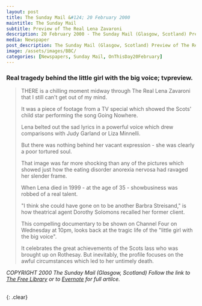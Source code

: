 ```yaml
---
layout: post
title: The Sunday Mail &#124; 20 February 2000
maintitle: The Sunday Mail
subtitle: Preview of The Real Lena Zavaroni
description: 20 February 2000 - The Sunday Mail (Glasgow, Scotland) Preview of The Real Lena Zavaroni.
media: Newspaper
post_description: The Sunday Mail (Glasgow, Scotland) Preview of The Real Lena Zavaroni.
image: /assets/images/BBC/
categories: [Newspapers, Sunday Mail, OnThisDay20February]
---
```


### Real tragedy behind the little girl with the big voice; tvpreview.

> THERE is a chilling moment midway through The Real Lena Zavaroni that I still can't get out of my mind.
>
> It was a piece of footage from a TV special which showed the Scots' child star performing the song Going Nowhere.
>
> Lena belted out the sad lyrics in a powerful voice which drew comparisons with Judy Garland or Liza Minnelli.
>
> But there was nothing behind her vacant expression - she was clearly a poor tortured soul.
>
> That image was far more shocking than any of the pictures which showed just how the eating disorder anorexia nervosa had ravaged her slender frame.
>
> When Lena died in 1999 - at the age of 35 - showbusiness was robbed of a real talent.
>
> "I think she could have gone on to be another Barbra Streisand," is how theatrical agent Dorothy Solomons recalled her former client.
>
> This compelling documentary to be shown on Channel Four on Wednesday at 10pm, looks back at the tragic life of the "little girl with the big voice".
>
> It celebrates the great achievements of the Scots lass who was brought up on Rothesay. But inevitably, the profile focuses on the awful circumstances which led to her untimely death.

<!--
> Lena rocketed to fame in 1974 when she won Opportunity Knocks five times in a row at the tender age of nine.
>
> She lived to be a star - but, sadly, it was stardom that killed her.
>
> "She wasn't a precocious little girl. She just enjoyed singing," said her father, Victor Zavaroni.
>
> "When she sang for President Ford and met stars like Frank Sinatra and Lucille Ball, it was unbelievable. I expected to wake up from a dream."
>
> The dream was soon to turn into a nightmare. When Lena hit the big time she was packed off to London to live with agent Dorothy Solomons. The stifling atmosphere of living with adults in a big city most certainly took its toll.
>
> And Solomons spoke in a detached way about the child star placed in her care.
>
> She said: "Due to her age, Lena could only do 39 dates a year. There wasn't the opportunity for her to make a lot of money."
>
> I'm sure Solomons cared for Lena - but you'd never guess it from her unemotional manner. At the age of 14, concern grew about Lena's health. She was painfully thin - and anorexia nervosa began to strangle her in a vice- like grip.
>
> Victor Zavaroni said: "I thought it was just the transition between being a teenager and an adult - I never thought in a million years she wasn't eating."
>
> It was also eerie to hear Lena's younger sister Carla - who looks uncannily like her - describe that period.
>
> "Her illness overtook her life completely," said Carla. "She had changed - the sister I was looking for wasn't there any more."
>
> Lena's sad end makes shocking viewing. Her career was over by 19 - and video footage of an ill- fated comeback eight years later is disturbing.
>
> At the end of her life, the brightest star from the Isle of Bute was a pitiful figure who lived on state benefits.
>
> Strange as it seems, The Real Lena Zavaroni could have some educational value. If just one troubled teenage girl, who suffers from anorexia nervosa, watches this documentary and decides to sort out her life - then Lena Zavaroni's legacy will be much more than an amazing voice.
-->
<cite>COPYRIGHT 2000 The Sunday Mail (Glasgow, Scotland) Follow the link to <a class="external-link" href="https://www.thefreelibrary.com/Real+tragedy+behind+the+little+girl+with+the+big+voice%3b+tvpreview.-a060595026">The Free Library</a> or to <a class="external-link" href="https://www.evernote.com/shard/s225/sh/c38ca6f7-2536-4e41-9a9e-82acda1ff36c/3zNjW7vgeKUSiB2_TL2o0-VwerF4s_KhJIQXye_6hDWi-kQPFLkOcjdK9w">Evernote</a> for full artilce.</cite>

<br />{: .clear}

